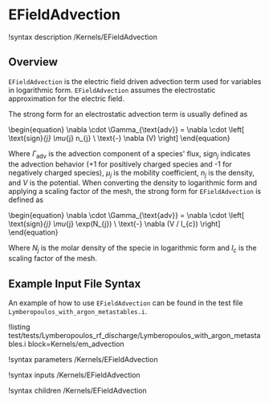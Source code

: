 # EFieldAdvection

!syntax description /Kernels/EFieldAdvection

## Overview

`EFieldAdvection` is the electric field driven advection term used for variables in logarithmic form.
`EFieldAdvection` assumes the electrostatic approximation for the electric field.

The strong form for an electrostatic advection term is usually defined as

\begin{equation}
\nabla \cdot \Gamma_{\text{adv}} = \nabla \cdot \left[ \text{sign}_{j} \mu_{j} n_{j} \ \text{-} \nabla (V) \right]
\end{equation}

Where $\Gamma_{\text{adv}}$ is the advection component of a species' flux, $\text{sign}_{j}$ indicates the advection behavior
($\text{+}1$ for positively charged species and $\text{-}1$ for negatively charged species), $\mu_{j}$ is the mobility coefficient, $n_{j}$ is the density, and $V$ is
the potential. When converting the density to logarithmic form and applying a scaling
factor of the mesh, the strong form for `EFieldAdvection` is defined as

\begin{equation}
\nabla \cdot \Gamma_{\text{adv}} = \nabla \cdot \left[ \text{sign}_{j} \mu_{j} \exp(N_{j}) \ \text{-} \nabla (V / l_{c}) \right]
\end{equation}

Where $N_{j}$ is the molar density of the specie in logarithmic form and
$l_{c}$ is the scaling factor of the mesh.

## Example Input File Syntax

An example of how to use `EFieldAdvection` can be found in the
test file `Lymberopoulos_with_argon_metastables.i`.

!listing test/tests/Lymberopoulos_rf_discharge/Lymberopoulos_with_argon_metastables.i block=Kernels/em_advection

!syntax parameters /Kernels/EFieldAdvection

!syntax inputs /Kernels/EFieldAdvection

!syntax children /Kernels/EFieldAdvection
